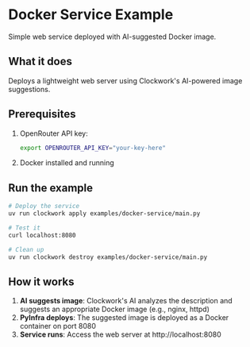 # Docker Service Example

Simple web service deployed with AI-suggested Docker image.

## What it does

Deploys a lightweight web server using Clockwork's AI-powered image suggestions.

## Prerequisites

1. OpenRouter API key:
   ```bash
   export OPENROUTER_API_KEY="your-key-here"
   ```

2. Docker installed and running

## Run the example

```bash
# Deploy the service
uv run clockwork apply examples/docker-service/main.py

# Test it
curl localhost:8080

# Clean up
uv run clockwork destroy examples/docker-service/main.py
```

## How it works

1. **AI suggests image**: Clockwork's AI analyzes the description and suggests an appropriate Docker image (e.g., nginx, httpd)
2. **PyInfra deploys**: The suggested image is deployed as a Docker container on port 8080
3. **Service runs**: Access the web server at http://localhost:8080
